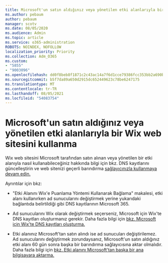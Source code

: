 ```yaml
---
title: Microsoft'un satın aldığınız veya yönetilen etki alanlarıyla bir Wix web sitesini kullanma
ms.author: pebaum
author: pebaum
manager: scotv
ms.date: 08/05/2020
ms.audience: Admin
ms.topic: article
ms.service: o365-administration
ROBOTS: NOINDEX, NOFOLLOW
localization_priority: Priority
ms.collection: Adm_O365
ms.custom:
- "5855"
- "9003096"
ms.openlocfilehash: dd0f8beb8f1871c2c43ac14a7f6d1cce79386fcc353bb2a690ba184904ca5857
ms.sourcegitcommit: b5f7da89a650d2915dc652449623c78be6247175
ms.translationtype: MT
ms.contentlocale: tr-TR
ms.lasthandoff: 08/05/2021
ms.locfileid: "54083754"
---
```

# <a name="using-a-wix-website-with-microsoft-purchased-or-managed-domains"></a>Microsoft'un satın aldığınız veya yönetilen etki alanlarıyla bir Wix web sitesini kullanma

Wix web sitesini Microsoft tarafından satın alınan veya yönetilen bir etki alanıyla nasıl kullanabileceğiniz hakkında bilgi için bkz. DNS kayıtlarını güncelleştirin ve web sitenizi geçerli barındırma [sağlayıcınızla kullanmaya devam edin.](https://docs.microsoft.com/microsoft-365/admin/dns/update-dns-records-to-retain-current-hosting-provider)

Ayrıntılar için bkz: 

- "Etki Alanını Wix'e Puanlama Yöntemi Kullanarak Bağlama" makalesi, etki alanı kullanırken ad sunucularını değiştirmek yerine yukarıdaki bağlantıda belirtildiği gibi DNS kayıtlarının Microsoft 365.

- Ad sunucularını Wix olarak değiştirmek seçerseniz, Microsoft için Wix'te DNS kayıtları oluşturmanız gerekir. Daha fazla bilgi için [bkz. Microsoft için Wix'te DNS kayıtları oluşturma.](https://docs.microsoft.com/microsoft-365/admin/dns/create-dns-records-at-wix)

- Etki alanınız Microsoft'tan satın alındı ise ad sunucuları değiştirilemez. Ad sunucularını değiştirmek zorundaysanız, Microsoft'un satın aldığınız etki alanı 60 gün sonra başka bir barındırma sağlayıcısına aktar olmalıdır. Daha fazla bilgi için [bkz. Etki alanını Microsoft'tan başka bir ana bilgisayara aktarma.](https://docs.microsoft.com/microsoft-365/admin/get-help-with-domains/transfer-a-domain-from-microsoft-to-another-host)
